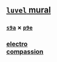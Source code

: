 ## [`luvel` mural](https://webmural.com/luvel)

### [`s9a`](https://github.com/s9a) × [`p9e`](https://github.com/p9e)

### [electro<br>compassion](https://webmural.com/compassion)

